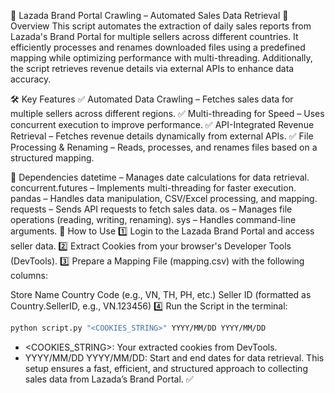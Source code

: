 🛒 Lazada Brand Portal Crawling – Automated Sales Data Retrieval
📌 Overview
This script automates the extraction of daily sales reports from Lazada's Brand Portal for multiple sellers across different countries. It efficiently processes and renames downloaded files using a predefined mapping while optimizing performance with multi-threading. Additionally, the script retrieves revenue details via external APIs to enhance data accuracy.

🛠️ Key Features
✅ Automated Data Crawling – Fetches sales data for multiple sellers across different regions.
✅ Multi-threading for Speed – Uses concurrent execution to improve performance.
✅ API-Integrated Revenue Retrieval – Fetches revenue details dynamically from external APIs.
✅ File Processing & Renaming – Reads, processes, and renames files based on a structured mapping.

🔧 Dependencies
datetime – Manages date calculations for data retrieval.
concurrent.futures – Implements multi-threading for faster execution.
pandas – Handles data manipulation, CSV/Excel processing, and mapping.
requests – Sends API requests to fetch sales data.
os – Manages file operations (reading, writing, renaming).
sys – Handles command-line arguments.
🚀 How to Use
1️⃣ Login to the Lazada Brand Portal and access seller data.
2️⃣ Extract Cookies from your browser's Developer Tools (DevTools).
3️⃣ Prepare a Mapping File (mapping.csv) with the following columns:

Store Name
Country Code (e.g., VN, TH, PH, etc.)
Seller ID (formatted as Country.SellerID, e.g., VN.123456)
4️⃣ Run the Script in the terminal:
```bash
python script.py "<COOKIES_STRING>" YYYY/MM/DD YYYY/MM/DD
```
 * <COOKIES_STRING>: Your extracted cookies from DevTools.
 * YYYY/MM/DD YYYY/MM/DD: Start and end dates for data retrieval.
This setup ensures a fast, efficient, and structured approach to collecting sales data from Lazada’s Brand Portal. ✅
